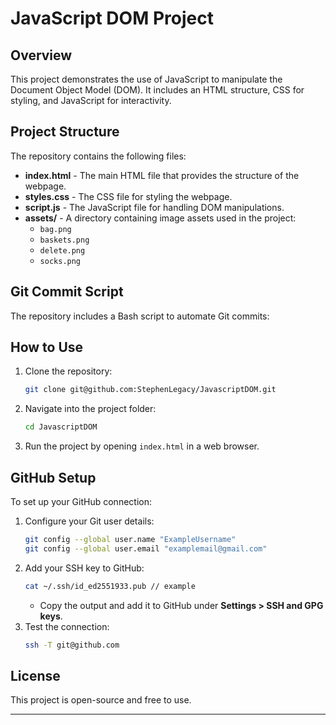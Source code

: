 # JavaScript DOM Project

## Overview
This project demonstrates the use of JavaScript to manipulate the Document Object Model (DOM). It includes an HTML structure, CSS for styling, and JavaScript for interactivity.

## Project Structure
The repository contains the following files:

- **index.html** - The main HTML file that provides the structure of the webpage.
- **styles.css** - The CSS file for styling the webpage.
- **script.js** - The JavaScript file for handling DOM manipulations.
- **assets/** - A directory containing image assets used in the project:
  - `bag.png`
  - `baskets.png`
  - `delete.png`
  - `socks.png`

## Git Commit Script
The repository includes a Bash script to automate Git commits:


## How to Use
1. Clone the repository:
   ```bash
   git clone git@github.com:StephenLegacy/JavascriptDOM.git
   ```
2. Navigate into the project folder:
   ```bash
   cd JavascriptDOM
   ```
3. Run the project by opening `index.html` in a web browser.

## GitHub Setup
To set up your GitHub connection:
1. Configure your Git user details:
   ```bash
   git config --global user.name "ExampleUsername"
   git config --global user.email "examplemail@gmail.com"
   ```
2. Add your SSH key to GitHub:
   ```bash
   cat ~/.ssh/id_ed2551933.pub // example
   ```
   - Copy the output and add it to GitHub under **Settings > SSH and GPG keys**.
3. Test the connection:
   ```bash
   ssh -T git@github.com
   ```

## License
This project is open-source and free to use.

---



